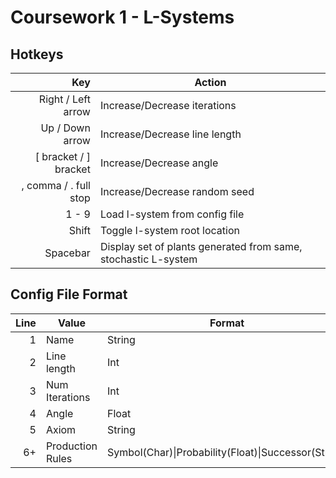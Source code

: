 # Coursework 1 - L-Systems

## Hotkeys

| Key                   | Action                         |
|----------------------:|--------------------------------|
| Right / Left arrow    | Increase/Decrease iterations   |
| Up / Down arrow       | Increase/Decrease line length  |
| [ bracket / ] bracket | Increase/Decrease angle        |
| , comma / . full stop | Increase/Decrease random seed  |
| 1 - 9                 | Load l-system from config file |
| Shift                 | Toggle l-system root location  |
| Spacebar              | Display set of plants generated from same, stochastic L-system |

## Config File Format

| Line | Value            | Format              |
|-----:|------------------|---------------------|
| 1    | Name             | String              |
| 2    | Line length      | Int                 |
| 3    | Num Iterations   | Int                 |
| 4    | Angle            | Float               |
| 5    | Axiom            | String              |
| 6+   | Production Rules | Symbol(Char)\|Probability(Float)\|Successor(String) |
